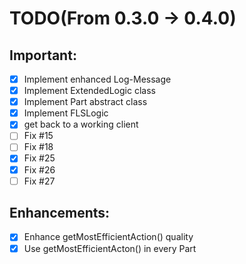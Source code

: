 # TODO(From 0.3.0 -> 0.4.0)

## Important:
- [x] Implement enhanced Log-Message
- [x] Implement ExtendedLogic class
- [x] Implement Part abstract class
- [x] Implement FLSLogic
- [x] get back to a working client
- [ ] Fix #15
- [ ] Fix #18
- [x] Fix #25
- [x] Fix #26
- [ ] Fix #27

## Enhancements:
- [x] Enhance getMostEfficientAction() quality
- [x] Use getMostEfficientActon() in every  Part
